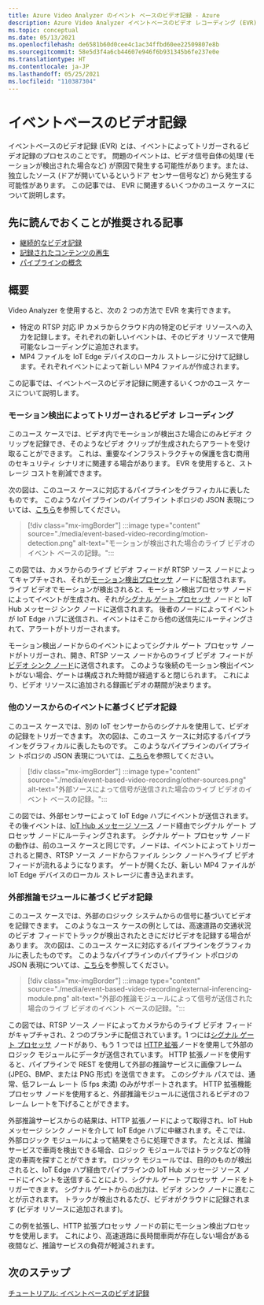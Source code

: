 ```yaml
---
title: Azure Video Analyzer のイベント ベースのビデオ記録 - Azure
description: Azure Video Analyzer イベントベースのビデオ レコーディング (EVR) とは、イベントによってトリガーされるビデオの記録プロセスのことです。 問題のイベントは、ビデオ信号自体の処理 (モーションが検出された場合など) が原因で発生する可能性があります。または、独立したソース (ドアが開いているというドア センサー信号など) から発生する可能性があります。 この記事では、 EVR に関連するいくつかのユース ケースについて説明します。
ms.topic: conceptual
ms.date: 05/13/2021
ms.openlocfilehash: de6581b60d0cee4c1ac34ffbd60ee22509807e8b
ms.sourcegitcommit: 58e5d3f4a6cb44607e946f6b931345b6fe237e0e
ms.translationtype: HT
ms.contentlocale: ja-JP
ms.lasthandoff: 05/25/2021
ms.locfileid: "110387304"
---
```

# <a name="event-based-video-recording"></a>イベントベースのビデオ記録  

イベントベースのビデオ記録 (EVR) とは、イベントによってトリガーされるビデオ記録のプロセスのことです。 問題のイベントは、ビデオ信号自体の処理 (モーションが検出された場合など) が原因で発生する可能性があります。または、独立したソース (ドアが開いているというドア センサー信号など) から発生する可能性があります。 この記事では、 EVR に関連するいくつかのユース ケースについて説明します。

## <a name="suggested-pre-reading"></a>先に読んでおくことが推奨される記事  

* [継続的なビデオ記録](continuous-video-recording.md)
* [記録されたコンテンツの再生](playback-recordings-how-to.md)
* [パイプラインの概念](pipeline.md)

## <a name="overview"></a>概要 

Video Analyzer を使用すると、次の 2 つの方法で EVR を実行できます。
* 特定の RTSP 対応 IP カメラからクラウド内の特定のビデオ リソースへの入力を記録します。それぞれの新しいイベントは、そのビデオ リソースで使用可能なレコーディングに追加されます。
* MP4 ファイルを IoT Edge デバイスのローカル ストレージに分けて記録します。それぞれイベントによって新しい MP4 ファイルが作成されます。

この記事では、イベントベースのビデオ記録に関連するいくつかのユース ケースについて説明します。

### <a name="video-recording-triggered-by-motion-detection"></a>モーション検出によってトリガーされるビデオ レコーディング  

このユース ケースでは、ビデオ内でモーションが検出さた場合にのみビデオ クリップを記録でき、そのようなビデオ クリップが生成されたらアラートを受け取ることができます。 これは、重要なインフラストラクチャの保護を含む商用のセキュリティ シナリオに関連する場合があります。 EVR を使用すると、ストレージ コストを削減できます。

次の図は、このユース ケースに対応するパイプラインをグラフィカルに表したものです。 このようなパイプラインのパイプライン トポロジの JSON 表現については、[こちら](https://raw.githubusercontent.com/Azure/video-analyzer/main/pipelines/live/topologies/evr-motion-video-sink/topology.json)を参照してください。

> [!div class="mx-imgBorder"]
> :::image type="content" source="./media/event-based-video-recording/motion-detection.png" alt-text="モーションが検出された場合のライブ ビデオのイベント ベースの記録。":::

この図では、カメラからのライブ ビデオ フィードが RTSP ソース ノードによってキャプチャされ、それが[モーション検出プロセッサ](pipeline.md#motion-detection-processor) ノードに配信されます。 ライブ ビデオでモーションが検出されると、モーション検出プロセッサ ノードによってイベントが生成され、それが[シグナル ゲート プロセッサ](pipeline.md#signal-gate-processor) ノードと IoT Hub メッセージ シンク ノードに送信されます。 後者のノードによってイベントが IoT Edge ハブに送信され、イベントはそこから他の送信先にルーティングされて、アラートがトリガーされます。 

モーション検出ノードからのイベントによってシグナル ゲート プロセッサ ノードがトリガーされ、開き、RTSP ソース ノードからのライブ ビデオ フィードが[ビデオ シンク ノード](pipeline.md#video-sink)に送信されます。 このような後続のモーション検出イベントがない場合、ゲートは構成された時間が経過すると閉じられます。 これにより、ビデオ リソースに追加される録画ビデオの期間が決まります。

### <a name="video-recording-based-on-events-from-other-sources"></a>他のソースからのイベントに基づくビデオ記録  

このユース ケースでは、別の IoT センサーからのシグナルを使用して、ビデオの記録をトリガーできます。 次の図は、このユース ケースに対応するパイプラインをグラフィカルに表したものです。 このようなパイプラインのパイプライン トポロジの JSON 表現については、[こちら](https://raw.githubusercontent.com/Azure/video-analyzer/main/pipelines/live/topologies/evr-hubMessage-files/topology.json)を参照してください。

> [!div class="mx-imgBorder"]
> :::image type="content" source="./media/event-based-video-recording/other-sources.png" alt-text="外部ソースによって信号が送信された場合のライブ ビデオのイベント ベースの記録。":::

この図では、外部センサーによって IoT Edge ハブにイベントが送信されます。 その後イベントは、[IoT Hub メッセージ ソース](pipeline.md#iot-hub-message-source) ノード経由でシグナル ゲート プロセッサ ノードにルーティングされます。 シグナル ゲート プロセッサ ノードの動作は、前のユース ケースと同じです。ノードは、イベントによってトリガーされると開き、RTSP ソース ノードからファイル シンク ノードへライブ ビデオ フィードが流れるようになります。 ゲートが開くたび、新しい MP4 ファイルが IoT Edge デバイスのローカル ストレージに書き込まれます。

### <a name="video-recording-based-on-an-external-inferencing-module"></a>外部推論モジュールに基づくビデオ記録 

このユース ケースでは、外部のロジック システムからの信号に基づいてビデオを記録できます。 このようなユース ケースの例としては、高速道路の交通状況のビデオ フィードでトラックが検出されたときにだけビデオを記録する場合があります。 次の図は、このユース ケースに対応するパイプラインをグラフィカルに表したものです。 このようなパイプラインのパイプライン トポロジの JSON 表現については、[こちら](https://raw.githubusercontent.com/Azure/video-analyzer/main/pipelines/live/topologies/evr-hubMessage-video-sink/topology.json)を参照してください。

> [!div class="mx-imgBorder"]
> :::image type="content" source="./media/event-based-video-recording/external-inferencing-module.png" alt-text="外部の推論モジュールによって信号が送信された場合のライブ ビデオのイベント ベースの記録。":::

この図では、RTSP ソース ノードによってカメラからのライブ ビデオ フィードがキャプチャされ、2 つのブランチに配信されています。1 つには[シグナル ゲート プロセッサ](pipeline.md#signal-gate-processor) ノードがあり、もう 1 つでは [HTTP 拡張](pipeline.md#http-extension-processor)ノードを使用して外部のロジック モジュールにデータが送信されています。 HTTP 拡張ノードを使用すると、パイプラインで REST を使用して外部の推論サービスに画像フレーム (JPEG、BMP、または PNG 形式) を送信できます。 このシグナル パスでは、通常、低フレーム レート (5 fps 未満) のみがサポートされます。 HTTP 拡張機能プロセッサ ノードを使用すると、外部推論モジュールに送信されるビデオのフレーム レートを下げることができます。

外部推論サービスからの結果は、HTTP 拡張ノードによって取得され、IoT Hub メッセージ シンク ノードを介して IoT Edge ハブに中継されます。そこでは、外部ロジック モジュールによって結果をさらに処理できます。 たとえば、推論サービスで車両を検出できる場合、ロジック モジュールではトラックなどの特定の車両を探すことができます。 ロジック モジュールでは、目的のものが検出されると、IoT Edge ハブ経由でパイプラインの IoT Hub メッセージ ソース ノードにイベントを送信することにより、シグナル ゲート プロセッサ ノードをトリガーできます。 シグナル ゲートからの出力は、ビデオ シンク ノードに進むことが示されます。 トラックが検出されるたび、ビデオがクラウドに記録されます (ビデオ リソースに追加されます)。

この例を拡張し、HTTP 拡張プロセッサ ノードの前にモーション検出プロセッサを使用します。 これにより、高速道路に長時間車両が存在しない場合がある夜間など、推論サービスの負荷が軽減されます。 

## <a name="next-steps"></a>次のステップ

[チュートリアル: イベントベースのビデオ記録](record-event-based-live-video.md)
